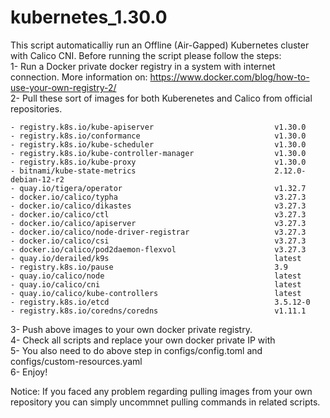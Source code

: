 # kubernetes_1.30.0

This script automaticalliy run an Offline (Air-Gapped) Kubernetes cluster with Calico CNI. Before running the script please follow the steps: <br>
1- Run a Docker private docker registry in a system with internet connection. More information on: https://www.docker.com/blog/how-to-use-your-own-registry-2/ <br>
2- Pull these sort of images for both Kuberenetes and Calico from official repositories. <br>
    
    - registry.k8s.io/kube-apiserver                           v1.30.0               
    - registry.k8s.io/conformance                              v1.30.0               
    - registry.k8s.io/kube-scheduler                           v1.30.0               
    - registry.k8s.io/kube-controller-manager                  v1.30.0               
    - registry.k8s.io/kube-proxy                               v1.30.0               
    - bitnami/kube-state-metrics                               2.12.0-debian-12-r2   
    - quay.io/tigera/operator                                  v1.32.7               
    - docker.io/calico/typha                                   v3.27.3               
    - docker.io/calico/dikastes                                v3.27.3               
    - docker.io/calico/ctl                                     v3.27.3               
    - docker.io/calico/apiserver                               v3.27.3               
    - docker.io/calico/node-driver-registrar                   v3.27.3               
    - docker.io/calico/csi                                     v3.27.3               
    - docker.io/calico/pod2daemon-flexvol                      v3.27.3               
    - quay.io/derailed/k9s                                     latest                
    - registry.k8s.io/pause                                    3.9                   
    - quay.io/calico/node                                      latest              
    - quay.io/calico/cni                                       latest               
    - quay.io/calico/kube-controllers                          latest                
    - registry.k8s.io/etcd                                     3.5.12-0              
    - registry.k8s.io/coredns/coredns                          v1.11.1              

3- Push above images to your own docker private registry. <br>
4- Check all scripts and replace your own docker private IP with <LocalDockerRepositoryIP> <br>
5- You also need to do above step in configs/config.toml and configs/custom-resources.yaml <br>
6- Enjoy! <br>

Notice: If you faced any problem regarding pulling images from your own repository you can simply uncommnet pulling commands in related scripts. 

